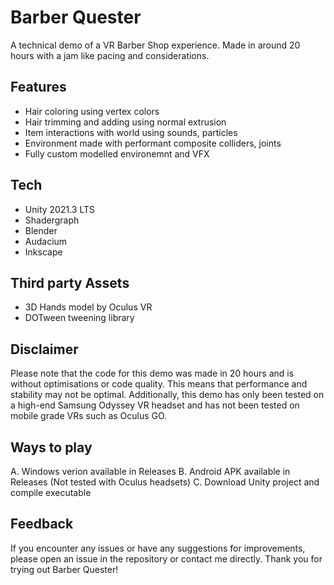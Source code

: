 # Barber Quester
A technical demo of a VR Barber Shop experience. Made in around 20 hours with a jam like pacing and considerations.

## Features
- Hair coloring using vertex colors
- Hair trimming and adding using normal extrusion
- Item interactions with world using sounds, particles
- Environment made with performant composite colliders, joints
- Fully custom modelled environemnt and VFX

## Tech
- Unity 2021.3 LTS
- Shadergraph
- Blender
- Audacium
- Inkscape

## Third party Assets
- 3D Hands model by Oculus VR
- DOTween tweening library

## Disclaimer
Please note that the code for this demo was made in 20 hours and is without optimisations or code quality. This means that performance and stability may not be optimal. Additionally, this demo has only been tested on a high-end Samsung Odyssey VR headset and has not been tested on mobile grade VRs such as Oculus GO.

## Ways to play
A. Windows verion available in Releases
B. Android APK available in Releases (Not tested with Oculus headsets)
C. Download Unity project and compile executable

## Feedback
If you encounter any issues or have any suggestions for improvements, please open an issue in the repository or contact me directly.
Thank you for trying out Barber Quester!
